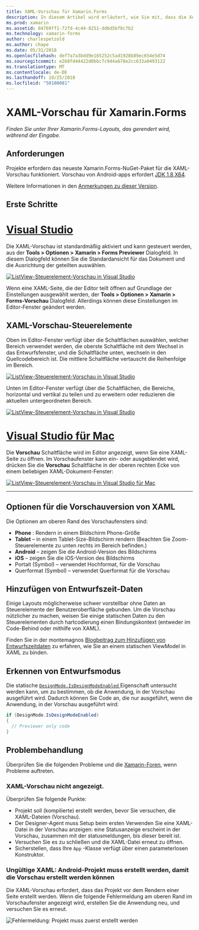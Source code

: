 ```yaml
---
title: XAML-Vorschau für Xamarin.Forms
description: In diesem Artikel wird erläutert, wie Sie mit, dass die XAML-Vorschau finden Sie unter Ihrer Xamarin.Forms-Layouts, das gerendert wird, während der Eingabe. Die XAML-Vorschau steht in Visual Studio 2017 und Visual Studio für Mac.
ms.prod: xamarin
ms.assetid: 84769ff1-72fd-4c44-8251-dd6d5bf8c7b2
ms.technology: xamarin-forms
author: charlespetzold
ms.author: chape
ms.date: 05/31/2018
ms.openlocfilehash: def7a7a3bdd9e165252c5ad1928b89ec654e5d74
ms.sourcegitcommit: e268fd44422d0bbc7c944a678e2cc633a0493122
ms.translationtype: MT
ms.contentlocale: de-DE
ms.lasthandoff: 10/25/2018
ms.locfileid: "50108081"
---
```

# <a name="xaml-previewer-for-xamarinforms"></a>XAML-Vorschau für Xamarin.Forms

_Finden Sie unter Ihrer Xamarin.Forms-Layouts, das gerendert wird, während der Eingabe._

## <a name="requirements"></a>Anforderungen

Projekte erfordern das neueste Xamarin.Forms-NuGet-Paket für die XAML-Vorschau funktioniert. Vorschau von Android-apps erfordert [JDK 1.8 X64](http://www.oracle.com/technetwork/java/javase/downloads/jdk8-downloads-2133151.html).

Weitere Informationen in den [Anmerkungen zu dieser Version](https://developer.xamarin.com/releases/studio/xamarin.studio_6.2/xamarin.studio_6.2/#Xamarin_Forms_Previewer).

## <a name="getting-started"></a>Erste Schritte

# <a name="visual-studiotabwindows"></a>[Visual Studio](#tab/windows)

Die XAML-Vorschau ist standardmäßig aktiviert und kann gesteuert werden, aus der **Tools > Optionen > Xamarin > Forms Previewer** Dialogfeld. In diesem Dialogfeld können Sie die Standardansicht für das Dokument und die Ausrichtung der geteilten auswählen.

[![ListView-Steuerelement-Vorschau in Visual Studio](xaml-previewer-images/xamlp-options-vs.png "Forms-Vorschau-Optionen in Visual Studio")](xaml-previewer-images/xamlp-options-vs.png#lightbox "Forms-Vorschau-Optionen in Visual Studio")

Wenn eine XAML-Seite, die der Editor teilt öffnen auf Grundlage der Einstellungen ausgewählt werden, der **Tools > Optionen > Xamarin > Forms-Vorschau** Dialogfeld. Allerdings können diese Einstellungen im Editor-Fenster geändert werden.

## <a name="xaml-preview-controls"></a>XAML-Vorschau-Steuerelemente

Oben im Editor-Fenster verfügt über die Schaltflächen auswählen, welcher Bereich verwendet werden, die oberste Schaltfläche mit dem Wechsel in das Entwurfsfenster, und die Schaltfläche unten, wechseln in den Quellcodebereich ist. Die mittlere Schaltfläche vertauscht die Reihenfolge im Bereich.

[![ListView-Steuerelement-Vorschau in Visual Studio](xaml-previewer-images/xamlp-controls-vs.png "Forms-Vorschau-Bereich-Steuerelemente in Visual Studio")](xaml-previewer-images/xamlp-controls-vs.png#lightbox "Forms-Vorschau-Bereich-Steuerelemente in Visual Studio")

Unten im Editor-Fenster verfügt über die Schaltflächen, die Bereiche, horizontal und vertikal zu teilen und zu erweitern oder reduzieren die aktuellen untergeordneten Bereich.

[![ListView-Steuerelement-Vorschau in Visual Studio](xaml-previewer-images/xamlp-controls2-vs.png "Forms-Vorschau-Bereich-Steuerelemente in Visual Studio")](xaml-previewer-images/xamlp-controls2-vs.png#lightbox "Forms-Vorschau-Bereich-Steuerelemente in Visual Studio")

# <a name="visual-studio-for-mactabmacos"></a>[Visual Studio für Mac](#tab/macos)

Die **Vorschau** Schaltfläche wird im Editor angezeigt, wenn Sie eine XAML-Seite zu öffnen. Im Vorschaufenster kann ein- oder ausgeblendet wird, drücken Sie die **Vorschau** Schaltfläche in der oberen rechten Ecke von einem beliebigen XAML-Dokument-Fenster:

[![ListView-Steuerelement-Vorschau in Visual Studio für Mac](xaml-previewer-images/xamlp-list-sml.png "Forms-Vorschau in Visual Studio für Mac")](xaml-previewer-images/xamlp-list.png#lightbox "Forms-Vorschau in Visual Studio für Mac")

-----

## <a name="xaml-preview-options"></a>Optionen für die Vorschauversion von XAML

Die Optionen am oberen Rand des Vorschaufensters sind:

* **Phone** : Rendern in einem Bildschirm Phone-Größe
* **Tablet** – in einem Tablet-Size-Bildschirm rendern (Beachten Sie Zoom-Steuerelemente zu unten rechts im Bereich befinden.)
* **Android** – zeigen Sie die Android-Version des Bildschirms
* **iOS** – zeigen Sie die iOS-Version des Bildschirms
* Portait (Symbol) – verwendet Hochformat, für die Vorschau
* Querformat (Symbol) – verwendet Querformat für die Vorschau

## <a name="adding-design-time-data"></a>Hinzufügen von Entwurfszeit-Daten

Einige Layouts möglicherweise schwer vorstellbar ohne Daten an Steuerelemente der Benutzeroberfläche gebunden. Um die Vorschau nützlicher zu machen, weisen Sie einige statischen Daten zu den Steuerelementen durch hartcodierung einen Bindungskontext (entweder im Code-Behind oder mithilfe von XAML).

Finden Sie in der montemagnos [Blogbeitrag zum Hinzufügen von Entwurfszeitdaten](http://motzcod.es/post/143702671962/xamarinforms-xaml-previewer-design-time-data) zu erfahren, wie Sie an einem statischen ViewModel in XAML zu binden.

## <a name="detecting-design-mode"></a>Erkennen von Entwurfsmodus

Die statische [ `DesignMode.IsDesignModeEnabled` ](xref:Xamarin.Forms.DesignMode.IsDesignModeEnabled) Eigenschaft untersucht werden kann, um zu bestimmen, ob die Anwendung, in der Vorschau ausgeführt wird. Dadurch können Sie Code an, die nur ausgeführt, wenn die Anwendung, in der Vorschau ausgeführt wird:

```csharp
if (DesignMode.IsDesignModeEnabled)
{
  // Previewer only code  
}
```

## <a name="troubleshooting"></a>Problembehandlung

Überprüfen Sie die folgenden Probleme und die [Xamarin-Foren](https://forums.xamarin.com/categories/xamarin-forms), wenn Probleme auftreten.

### <a name="xaml-preview-isnt-showing"></a>XAML-Vorschau nicht angezeigt.

Überprüfen Sie folgende Punkte:

* Projekt soll (kompilierte) erstellt werden, bevor Sie versuchen, die XAML-Dateien (Vorschau).
* Der Designer-Agent muss Setup beim ersten Verwenden Sie eine XAML-Datei in der Vorschau anzeigen: eine Statusanzeige erscheint in der Vorschau, zusammen mit der statusmeldungen, bis dieser bereit ist.
* Versuchen Sie es zu schließen und die XAML-Datei erneut zu öffnen.
* Sicherstellen, dass Ihre `App` -Klasse verfügt über einen parameterlosen Konstruktor.

### <a name="invalid-xaml-the-android-project-needs-to-built-before-preview-can-be-created"></a>Ungültige XAML: Android-Projekt muss erstellt werden, damit die Vorschau erstellt werden können

Die XAML-Vorschau erfordert, dass das Projekt vor dem Rendern einer Seite erstellt werden.
Wenn die folgende Fehlermeldung am oberen Rand im Vorschaufenster angezeigt wird, erstellen Sie die Anwendung neu, und versuchen Sie es erneut.

![Fehlermeldung: Projekt muss zuerst erstellt werden](xaml-previewer-images/error-not-built-sml.png "Fehlermeldung angezeigt: das Projekt neu erstellen")
